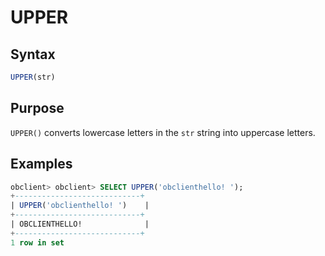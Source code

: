 # UPPER

## Syntax

```sql
UPPER(str)
```

## Purpose

`UPPER()` converts lowercase letters in the `str` string into uppercase letters.

## Examples

```sql
obclient> obclient> SELECT UPPER('obclienthello! ');
+----------------------------+
| UPPER('obclienthello! ')    |
+----------------------------+
| OBCLIENTHELLO!              |
+----------------------------+
1 row in set
```
